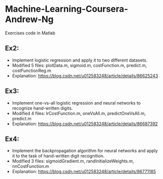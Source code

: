 # Machine-Learning-Coursera-Andrew-Ng
Exercises code in Matlab  
## Ex2:
  - Implement logistic regression and apply it to two different datasets.
  - Modified 5 files: plotData.m, sigmoid.m, costFunction.m, predict.m, costFunctionReg.m
  - Explanation: https://blog.csdn.net/u012583248/article/details/86625243
## Ex3:  
  - Implement one-vs-all logistic regression and neural networks to recognize hand-written digits.
  - Modified 4 files: lrCostFunction.m, oneVsAll.m, predictOneVsAll.m, predict.m
  - Explanation: https://blog.csdn.net/u012583248/article/details/86687392  
## Ex4:  
  - Implement the backpropagation algorithm for neural networks and apply it to the task of hand-written digit recognition.
  - Modified 3 files: sigmoidGradient.m, randInitializeWeights.m, nnCostFunction.m
  - Explanation: https://blog.csdn.net/u012583248/article/details/86771185
